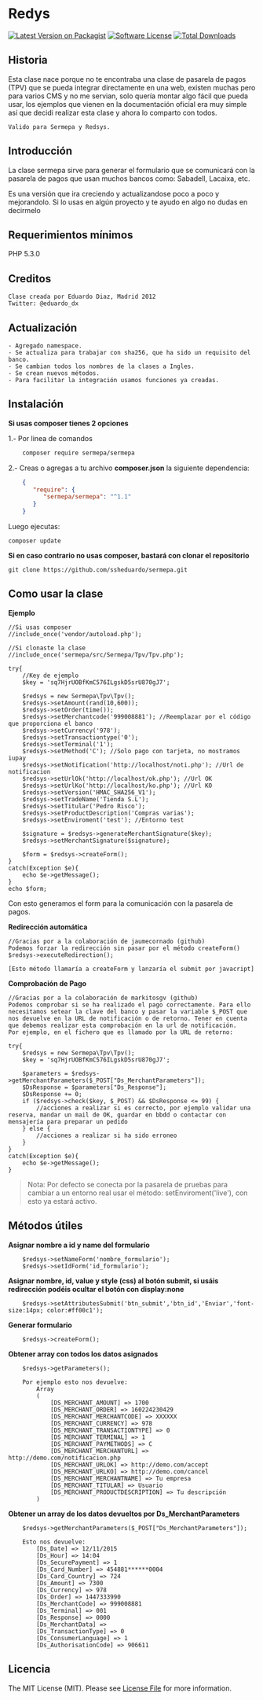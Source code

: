 # Redys

[![Latest Version on Packagist][ico-version]][link-packagist]
[![Software License][ico-license]](LICENSE.md)
[![Total Downloads][ico-downloads]][link-downloads]

Historia
--------
Esta clase nace porque no te encontraba una clase de pasarela de pagos (TPV) que se pueda integrar directamente en una web, existen
muchas pero para varios CMS y no me servian, solo quería montar algo fácil que pueda usar, los ejemplos que vienen en la documentación oficial era muy simple así que decidi realizar esta clase y ahora lo comparto con todos.

    Valido para Sermepa y Redsys.

Introducción
------------
La clase sermepa sirve para generar el formulario que se comunicará con la pasarela de pagos que usan muchos bancos como: Sabadell, Lacaixa, etc.

Es una versión que ira creciendo y actualizandose poco a poco y mejorandolo.
Si lo usas en algún proyecto y te ayudo en algo no dudas en decirmelo

Requerimientos mínimos
----------------------
PHP 5.3.0

Creditos
--------
    Clase creada por Eduardo Diaz, Madrid 2012
    Twitter: @eduardo_dx


Actualización
-------------
    - Agregado namespace.
    - Se actualiza para trabajar con sha256, que ha sido un requisito del banco.
    - Se cambian todos los nombres de la clases a Ingles.
    - Se crean nuevos métodos.
    - Para facilitar la integración usamos funciones ya creadas.

Instalación
-----------
**Si usas composer tienes 2 opciones**

1.- Por linea de comandos
```bash
    composer require sermepa/sermepa
```
2.- Creas o agregas a tu archivo **composer.json** la siguiente dependencia:

```json
    {
       "require": {
          "sermepa/sermepa": "^1.1"
       }
    }
```

Luego ejecutas:

    composer update


**Si en caso contrario no usas composer, bastará con clonar el repositorio**
```
git clone https://github.com/ssheduardo/sermepa.git
```


Como usar la clase
------------------
**Ejemplo**

    //Si usas composer
    //include_once('vendor/autoload.php');

    //Si clonaste la clase
    //include_once('sermepa/src/Sermepa/Tpv/Tpv.php');

    try{
        //Key de ejemplo
        $key = 'sq7HjrUOBfKmC576ILgskD5srU870gJ7';

        $redsys = new Sermepa\Tpv\Tpv();
        $redsys->setAmount(rand(10,600));
        $redsys->setOrder(time());
        $redsys->setMerchantcode('999008881'); //Reemplazar por el código que proporciona el banco
        $redsys->setCurrency('978');
        $redsys->setTransactiontype('0');
        $redsys->setTerminal('1');
        $redsys->setMethod('C'); //Solo pago con tarjeta, no mostramos iupay
        $redsys->setNotification('http://localhost/noti.php'); //Url de notificacion
        $redsys->setUrlOk('http://localhost/ok.php'); //Url OK
        $redsys->setUrlKo('http://localhost/ko.php'); //Url KO
        $redsys->setVersion('HMAC_SHA256_V1');
        $redsys->setTradeName('Tienda S.L');
        $redsys->setTitular('Pedro Risco');
        $redsys->setProductDescription('Compras varias');
        $redsys->setEnviroment('test'); //Entorno test

        $signature = $redsys->generateMerchantSignature($key);
        $redsys->setMerchantSignature($signature);

        $form = $redsys->createForm();
    }
    catch(Exception $e){
        echo $e->getMessage();
    }
    echo $form;

Con esto generamos el form para la comunicación con la pasarela de pagos.


**Redirección automática**

    //Gracias por a la colaboración de jaumecornado (github)
    Podemos forzar la redirección sin pasar por el método createForm()
    $redsys->executeRedirection();

    [Esto método llamaría a createForm y lanzaría el submit por javacript]

**Comprobación de Pago**

    //Gracias por a la colaboración de markitosgv (github)
    Podemos comprobar si se ha realizado el pago correctamente. Para ello necesitamos setear la clave del banco y pasar la variable $_POST que nos devuelve en la URL de notificación o de retorno. Tener en cuenta que debemos realizar esta comprobación en la url de notificación.
    Por ejemplo, en el fichero que es llamado por la URL de retorno:

    try{
        $redsys = new Sermepa\Tpv\Tpv();
        $key = 'sq7HjrUOBfKmC576ILgskD5srU870gJ7';

        $parameters = $redsys->getMerchantParameters($_POST["Ds_MerchantParameters"]);
        $DsResponse = $parameters["Ds_Response"];
        $DsResponse += 0;
        if ($redsys->check($key, $_POST) && $DsResponse <= 99) {
            //acciones a realizar si es correcto, por ejemplo validar una reserva, mandar un mail de OK, guardar en bbdd o contactar con mensajería para preparar un pedido
        } else {
            //acciones a realizar si ha sido erroneo
        }
    }
    catch(Exception $e){
        echo $e->getMessage();
    }

>Nota:
    Por defecto se conecta por la pasarela de pruebas para cambiar a un entorno real usar el método: setEnviroment('live'), con esto ya estará activo.

Métodos útiles
-----------

**Asignar nombre a id y name del formulario**

        $redsys->setNameForm('nombre_formulario');
        $redsys->setIdForm('id_formulario');

**Asignar nombre, id, value y style (css) al botón submit, si usáis redirección podéis ocultar el botón con display:none**

        $redsys->setAttributesSubmit('btn_submit','btn_id','Enviar','font-size:14px; color:#ff00c1');

**Generar formulario**

        $redsys->createForm();
**Obtener array con todos los datos asignados**

        $redsys->getParameters();
        
        Por ejemplo esto nos devuelve:
            Array
            (
                [DS_MERCHANT_AMOUNT] => 1700
                [DS_MERCHANT_ORDER] => 160224230429
                [DS_MERCHANT_MERCHANTCODE] => XXXXXX
                [DS_MERCHANT_CURRENCY] => 978
                [DS_MERCHANT_TRANSACTIONTYPE] => 0
                [DS_MERCHANT_TERMINAL] => 1
                [DS_MERCHANT_PAYMETHODS] => C
                [DS_MERCHANT_MERCHANTURL] => http://demo.com/notificacion.php
                [DS_MERCHANT_URLOK] => http://demo.com/accept
                [DS_MERCHANT_URLKO] => http://demo.com/cancel
                [DS_MERCHANT_MERCHANTNAME] => Tu empresa
                [DS_MERCHANT_TITULAR] => Usuario
                [DS_MERCHANT_PRODUCTDESCRIPTION] => Tu descripción
            )

**Obtener un array de los datos devueltos por Ds_MerchantParameters**

        $redsys->getMerchantParameters($_POST["Ds_MerchantParameters"]);

        Esto nos devuelve:
            [Ds_Date] => 12/11/2015
            [Ds_Hour] => 14:04
            [Ds_SecurePayment] => 1
            [Ds_Card_Number] => 454881******0004
            [Ds_Card_Country] => 724
            [Ds_Amount] => 7300
            [Ds_Currency] => 978
            [Ds_Order] => 1447333990
            [Ds_MerchantCode] => 999008881
            [Ds_Terminal] => 001
            [Ds_Response] => 0000
            [Ds_MerchantData] =>
            [Ds_TransactionType] => 0
            [Ds_ConsumerLanguage] => 1
            [Ds_AuthorisationCode] => 906611



## Licencia

The MIT License (MIT). Please see [License File](LICENSE.md) for more information.

[ico-version]: https://img.shields.io/packagist/v/sermepa/sermepa.svg?style=flat-square
[ico-license]: https://img.shields.io/badge/license-MIT-brightgreen.svg?style=flat-square
[ico-downloads]: https://img.shields.io/packagist/dt/sermepa/sermepa.svg?style=flat-square

[link-packagist]: https://packagist.org/packages/sermepa/sermepa
[link-downloads]: https://packagist.org/packages/sermepa/sermepa
[link-author]: https://github.com/ssheduardo
